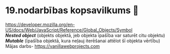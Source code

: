 # 19.nodarbības kopsavilkums :pushpin:

https://developer.mozilla.org/en-US/docs/Web/JavaScript/Reference/Global_Objects/Symbol  
**_Nested object_** (objekts objektā, jeb objekta īpašība var saturēt citu objektu)  
**_Mutable_** (īpašība objektā, kura neļauj iterēšanai attēlot šī objekta vērtību)
Mājas darbs- https://vanillawebprojects.com
